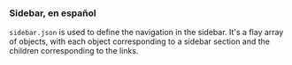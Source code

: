 ### Sidebar, en español

`sidebar.json` is used to define the navigation in the sidebar. It's a flay array of objects, with each object corresponding to a sidebar section and the children corresponding to the links.
